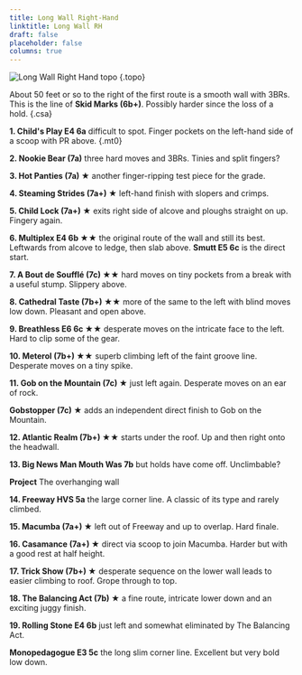 ```yaml
---
title: Long Wall Right-Hand
linktitle: Long Wall RH
draft: false
placeholder: false
columns: true
---
```





![Long Wall Right Hand topo](/img/peak/cheedale/Long-RH-BIG.jpg "Long Wall Right Hand topo")
{.topo}

About 50 feet or so to the right of the first route is a smooth wall with 3BRs. This is the line of **Skid Marks (6b+)**. Possibly harder since the loss of a hold.
{.csa}

**1. Child's Play E4 6a** difficult to spot. Finger pockets on the left-hand side of a scoop with PR above.
{.mt0}

**2. Nookie Bear (7a)** three hard moves and 3BRs. Tinies and split fingers?

**3. Hot Panties (7a) ★** another finger-ripping test piece for the grade.

**4. Steaming Strides (7a+) ★** left-hand finish with slopers and crimps.

**5. Child Lock (7a+) ★** exits right side of alcove and ploughs straight on up. Fingery again.

**6. Multiplex E4 6b ★★** the original route of the wall and still its best. Leftwards from alcove to ledge, then slab above. **Smutt E5 6c** is the direct start.

**7. A Bout de Soufflé (7c) ★★** hard moves on tiny pockets from a break with a useful stump. Slippery above.

**8. Cathedral Taste (7b+) ★★** more of the same to the left with blind moves low down. Pleasant and open above.

**9. Breathless E6 6c ★★** desperate moves on the intricate face to the left. Hard to clip some of the gear.

**10. Meterol (7b+) ★★** superb climbing left of the faint groove line. Desperate moves on a tiny spike.

**11. Gob on the Mountain (7c) ★** just left again. Desperate moves on an ear of rock.

**Gobstopper (7c) ★** adds an independent direct finish to Gob on the Mountain.

**12. Atlantic Realm (7b+) ★★** starts under the roof. Up and then right onto the headwall.

**13. Big News Man Mouth Was 7b** but holds have come off. Unclimbable?

**Project** The overhanging wall

**14. Freeway HVS 5a** the large corner line. A classic of its type and rarely climbed.

**15. Macumba (7a+) ★** left out of Freeway and up to overlap. Hard finale.

**16. Casamance (7a+) ★** direct via scoop to join Macumba. Harder but with a good rest at half height.

**17. Trick Show (7b+) ★** desperate sequence on the lower wall leads to easier climbing to roof. Grope through to top.

**18. The Balancing Act (7b) ★** a fine route, intricate lower down and an exciting juggy finish.

**19. Rolling Stone E4 6b** just left and somewhat eliminated by The Balancing Act.

**Monopedagogue E3 5c** the long slim corner line. Excellent but very bold low down.